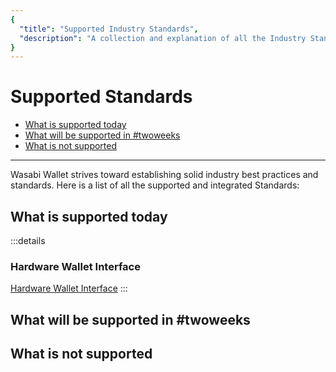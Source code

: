 ```yaml
---
{
  "title": "Supported Industry Standards",
  "description": "A collection and explanation of all the Industry Standards that are supported by Wasabi. This is the Wasabi documentation, an archive of knowledge about the open-source, non-custodial and privacy-focused Bitcoin wallet for desktop."
}
---
```


# Supported Standards

- [What is supported today](IndustryStandards.md#what-is-supported-today)
- [What will be supported in #twoweeks](IndustryStandards.md#what-will-be-supported-in-twoweeks)
- [What is not supported](IndustryStandards.md#what-is-not-supported)

---

Wasabi Wallet strives toward establishing solid industry best practices and standards.
Here is a list of all the supported and integrated Standards:

## What is supported today

:::details
### Hardware Wallet Interface

[Hardware Wallet Interface](https://github.com/bitcoin-core/HWI)
:::

## What will be supported in #twoweeks

## What is not supported
